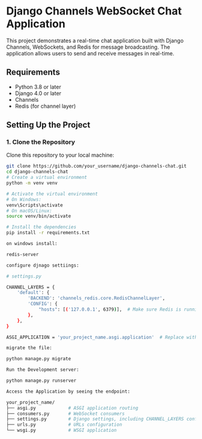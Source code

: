 # Django Channels WebSocket Chat Application

This project demonstrates a real-time chat application built with Django Channels, WebSockets, and Redis for message broadcasting. The application allows users to send and receive messages in real-time.

## Requirements

- Python 3.8 or later
- Django 4.0 or later
- Channels
- Redis (for channel layer)

## Setting Up the Project

### 1. Clone the Repository

Clone this repository to your local machine:

```bash
git clone https://github.com/your_username/django-channels-chat.git
cd django-channels-chat
# Create a virtual environment
python -m venv venv

# Activate the virtual environment
# On Windows:
venv\Scripts\activate
# On macOS/Linux:
source venv/bin/activate

# Install the dependencies
pip install -r requirements.txt

on windows install:

redis-server

configure djnago settiings:

# settings.py

CHANNEL_LAYERS = {
    'default': {
        'BACKEND': 'channels_redis.core.RedisChannelLayer',
        'CONFIG': {
            "hosts": [('127.0.0.1', 6379)],  # Make sure Redis is running
        },
    },
}

ASGI_APPLICATION = 'your_project_name.asgi.application'  # Replace with your project name

migrate the file:

python manage.py migrate

Run the Development server:

python manage.py runserver

Access the Application by seeing the endpoint:

your_project_name/
├── asgi.py            # ASGI application routing
├── consumers.py       # WebSocket consumers
├── settings.py        # Django settings, including CHANNEL_LAYERS configuration
├── urls.py            # URLs configuration
└── wsgi.py            # WSGI application


